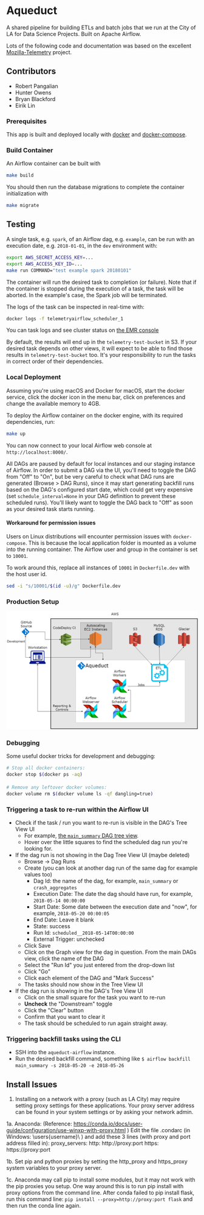 # Aqueduct
A shared pipeline for building ETLs and batch jobs that we run at the City of LA for Data Science Projects. Built on Apache Airflow. 

Lots of the following code and documentation was based on the excellent [Mozilla-Telemetry](https://raw.githubusercontent.com/mozilla/telemetry-airflow/master/README.md) project.

## Contributors 
* Robert Pangalian 
* Hunter Owens
* Bryan Blackford
* Eirik Lin

### Prerequisites

This app is built and deployed locally with
[docker](https://docs.docker.com/) and
[docker-compose](https://docs.docker.com/compose/).

### Build Container

An Airflow container can be built with

```bash
make build
```

You should then run the database migrations to complete the container initialization with

```bash
make migrate
```

## Testing

A single task, e.g. `spark`, of an Airflow dag, e.g. `example`, can be run with an execution date, e.g. `2018-01-01`, in the `dev` environment with:
```bash
export AWS_SECRET_ACCESS_KEY=...
export AWS_ACCESS_KEY_ID=...
make run COMMAND="test example spark 20180101"
```

The container will run the desired task to completion (or failure).
Note that if the container is stopped during the execution of a task,
the task will be aborted. In the example's case, the Spark job will be
terminated.

The logs of the task can be inspected in real-time with:
```bash
docker logs -f telemetryairflow_scheduler_1
```

You can task logs and see cluster status on
[the EMR console](https://us-west-2.console.aws.amazon.com/elasticmapreduce/home?region=us-west-2)

By default, the results will end up in the `telemetry-test-bucket` in S3.
If your desired task depends on other views, it will expect to be able to find those results
in `telemetry-test-bucket` too. It's your responsibility to run the tasks in correct
order of their dependencies.

### Local Deployment

Assuming you're using macOS and Docker for macOS, start the docker service,
click the docker icon in the menu bar, click on preferences and change the
available memory to 4GB.

To deploy the Airflow container on the docker engine, with its required dependencies, run:
```bash
make up
```

You can now connect to your local Airflow web console at
`http://localhost:8000/`.

All DAGs are paused by default for local instances and our staging instance of Airflow.
In order to submit a DAG via the UI, you'll need to toggle the DAG from "Off" to "On",
but be very careful to check what DAG runs are generated (Browse > DAG Runs), since it may start
generating backfill runs based on the DAG's configured start date, which could get very expensive
(set `schedule_interval=None` in your DAG definition to prevent these scheduled runs).
You'll likely want to toggle the DAG back to "Off" as soon as your desired task starts running.


#### Workaround for permission issues

Users on Linux distributions will encounter permission issues with `docker-compose`.
This is because the local application folder is mounted as a volume into the running container.
The Airflow user and group in the container is set to `10001`.

To work around this, replace all instances of `10001` in `Dockerfile.dev` with the host user id.

```bash
sed -i "s/10001/$(id -u)/g" Dockerfile.dev

```

### Production Setup

![Aqueductagram](Aqueduct.png)

### Debugging

Some useful docker tricks for development and debugging:

```bash
# Stop all docker containers:
docker stop $(docker ps -aq)

# Remove any leftover docker volumes:
docker volume rm $(docker volume ls -qf dangling=true)
```

### Triggering a task to re-run within the Airflow UI

- Check if the task / run you want to re-run is visible in the DAG's Tree View UI
  - For example, [the `main_summary` DAG tree view](http://workflow.telemetry.mozilla.org/admin/airflow/tree?num_runs=25&root=&dag_id=main_summary).
  - Hover over the little squares to find the scheduled dag run you're looking for.
- If the dag run is not showing in the Dag Tree View UI (maybe deleted)
  - Browse -> Dag Runs
  - Create (you can look at another dag run of the same dag for example values too)
    - Dag Id: the name of the dag, for example, `main_summary` or `crash_aggregates`
    - Execution Date: The date the dag should have run, for example, `2018-05-14 00:00:00`
    - Start Date: Some date between the execution date and "now", for example, `2018-05-20 00:00:05`
    - End Date: Leave it blank
    - State: success
    - Run Id: `scheduled__2018-05-14T00:00:00`
    - External Trigger: unchecked
  - Click Save
  - Click on the Graph view for the dag in question. From the main DAGs view, click the name of the DAG
  - Select the "Run Id" you just entered from the drop-down list
  - Click "Go"
  - Click each element of the DAG and "Mark Success"
  - The tasks should now show in the Tree View UI
- If the dag run is showing in the DAG's Tree View UI
  - Click on the small square for the task you want to re-run
  - **Uncheck** the "Downstream" toggle
  - Click the "Clear" button
  - Confirm that you want to clear it
  - The task should be scheduled to run again straight away.

### Triggering backfill tasks using the CLI

- SSH into the `aqueduct-airflow` instance.
- Run the desired backfill command, something like `$ airflow backfill main_summary -s 2018-05-20 -e 2018-05-26`

## Install Issues

1. Installing on a network with a proxy (such as LA City) may require setting proxy settings for these applications. Your proxy server address can be found in your system settings or by asking your network admin. 

1a. Anaconda: (Reference: https://conda.io/docs/user-guide/configuration/use-winxp-with-proxy.html )
Edit the file .condarc (in Windows: \users\{username}\ )
and add these 3 lines (with proxy and port address filled in):
proxy_servers:
    http: http://proxy:port
    https: https://proxy:port
    
1b. Set pip and python proxies by setting the http_proxy and https_proxy system variables to your proxy server. 

1c. Anaconda may call pip to install some modules, but it may not work with the pip proxies you setup. One way around this is to run pip install with proxy options from the command line. After conda failed to pip install flask, run this command line: `pip install --proxy=http://proxy:port flask` and then run the conda line again.
